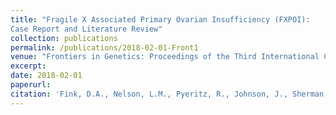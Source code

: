 ```yaml
---
title: "Fragile X Associated Primary Ovarian Insufficiency (FXPOI):
Case Report and Literature Review"
collection: publications
permalink: /publications/2018-02-01-Front1
venue: "Frontiers in Genetics: Proceedings of the Third International Conference of FMR1 Premutation"
excerpt:
date: 2018-02-01
paperurl:
citation: 'Fink, D.A., Nelson, L.M., Pyeritz, R., Johnson, J., Sherman, S.L., Cohen, Y., Elizur, S.E. (2018). "Fragile X Associated Primary Ovarian Insufficiency (FXPOI): Case Report and Literature Review." <i>Frontiers in Genetics, Manuscript in Press.</i>'
---
```

